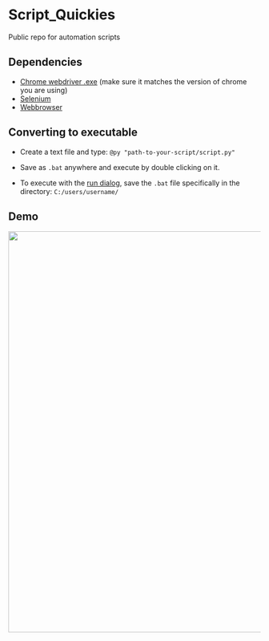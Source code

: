 # Script_Quickies
 Public repo for automation scripts


## Dependencies
- [Chrome webdriver .exe](https://chromedriver.chromium.org/downloads) (make sure it matches the version of chrome you are using)
- [Selenium](https://selenium-python.readthedocs.io/installation.html#introduction)
- [Webbrowser](https://docs.python.org/3/library/webbrowser.html)


## Converting to executable
- Create a text file and type:
`@py "path-to-your-script/script.py"`

- Save as `.bat` anywhere and execute by double clicking on it.
- To execute with the [run dialog][run dialog blog], save the `.bat` file specifically in the directory: `C:/users/username/`

## Demo
<img src="./demo/scripts_demo.gif" width=800>

[run dialog blog]: https://www.makeuseof.com/tag/everything-you-must-know-about-the-run-dialog-most-useful-commands/#:~:text=The%20Run%20dialog%20is%20a,is%20used%20to%20launch%20it.
